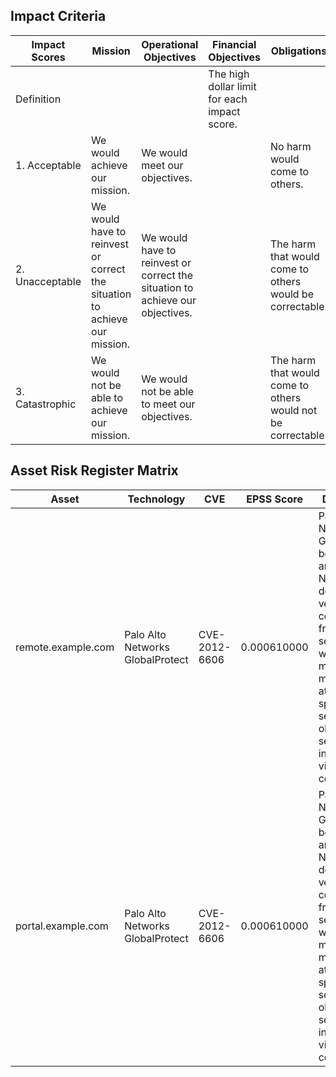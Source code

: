 ## Impact Criteria				
				
| Impact Scores | Mission | Operational Objectives | Financial Objectives | Obligations |
|---------------|---------------|---------------|---------------|---------------|
| Definition | | | The high dollar limit for each impact score.	| |
| 1. Acceptable | We would achieve our mission. |	We would meet our objectives. | |	No harm would come to others. |
| 2. Unacceptable |	We would have to reinvest or correct the situation to achieve our mission. | We would have to reinvest or correct the situation to achieve our objectives. | | The harm that would come to others would be correctable. |
| 3. Catastrophic |	We would not be able to achieve our mission. | We would not be able to meet our objectives. | | The harm that would come to others would not be correctable.|




## Asset Risk Register Matrix


| Asset | Technology | CVE | EPSS Score | Description |
|-------|------------|-----|------------|-----|
| remote.example.com | Palo Alto Networks GlobalProtect     | CVE-2012-6606 | 0.000610000  | Palo Alto Networks GlobalProtect before 1.1.7, and NetConnect, does not verify X.509 certificates from SSL servers, which allows man-in-the-middle attackers to spoof portal servers and obtain sensitive information via a crafted certificate.|
| portal.example.com | Palo Alto Networks GlobalProtect     | CVE-2012-6606 | 0.000610000  | Palo Alto Networks GlobalProtect before 1.1.7, and NetConnect, does not verify X.509 certificates from SSL servers, which allows man-in-the-middle attackers to spoof portal servers and obtain sensitive information via a crafted certificate.|
